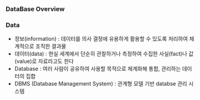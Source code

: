 ### DataBase Overview

### Data
- 정보(information) : 데이터를 의사 결정에 유용하게 활용할 수 있도록 처리하여 체계적으로 조직한 결과물
- 데이터(data) : 현실 세계에서 단순히 관찰하거나 측정하여 수집한 사실(fact)나 값(value)로 자료라고도 한다 
- Database : 여러 사람이 공유하여 사용할 목적으로 체계화해 통합, 관리하는 데이터의 집합
- DBMS (Database Management System) : 관계형 모델 기반 databse 관리 시스템


